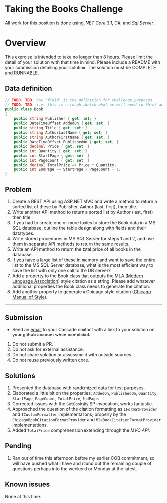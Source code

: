 # Taking the Books Challenge
All work for this position is done using _.NET Core 3.1_, _C#_, and _Sql Server_.

# Overview
This exercise is intended to take no longer than 8 hours. Please limit the detail of your solution with that time in mind.  Please include a README with your submission detailing your solution. The solution must be COMPLETE and RUNNABLE.

## Data definition

```C#
// TODO: TBD: how 'fluid' is the definition for challenge purposes
// TODO: TBD: i.e. this is a rough sketch what we will need to think about and are free to ellaborate, refactor, etc?
public class Book
{
    public string Publisher { get; set; }
    public DateTimeOffset AddedOn { get; set; }
    public string Title { get; set; }
    public string AuthorLastName { get; set; }
    public string AuthorFirstName { get; set; }
    public DateTimeOffset PublishedOn { get; set; }
    public decimal Price { get; set; }
    public int Quantity { get; set; }
    public int StartPage { get; set; }
    public int PageCount { get; set; }
    public decimal TotalPrice => Price * Quantity;
    public int EndPage => StartPage + PageCount - 1;
}
```

## Problem
1. Create a REST API using ASP.NET MVC and write a method to return a sorted list of these by Publisher, Author (last, first), then title.
1. Write another API method to return a sorted list by Author (last, first) then title.
1. If you had to create one or more tables to store the Book data in a MS SQL database, outline the table design along with fields and their datatypes. 
1. Write stored procedures in MS SQL Server for steps 1 and 2, and use them in separate API methods to return the same results.
1. Write an API method to return the total price of all books in the database.
1. If you have a large list of these in memory and want to save the entire list to the MS SQL Server database, what is the most efficient way to save the list with only one call to the DB server?
1. Add a property to the Book class that outputs the MLA ([Modern Language Association](https://images.app.goo.gl/YkFgbSGiPmie9GgWA)) style citation as a string. Please add whatever additional properties the Book class needs to generate the citation.
1. Add another property to generate a Chicago style citation ([Chicago Manual of Style](https://images.app.goo.gl/w3SRpg2ZFsXewdAj7)).

___

## Submission
* Send an [email](mailto:shiva@cascadefintech.com) to your Cascade contact with a link to your solution on your github account when completed.

1. Do not submit a PR. 
1. Do not ask for external assistance. 
1. Do not share solution or assessment with outside sources.
1. Do not reuse previously written code.

## Solutions
1. Presented the database with randomized data for test purposes.
1. Elaborated a little bit on the properties; `AddedOn`, `PublishedOn`, `Quantity`, `StartPage`, `PageCount`, `TotalPrice`, `EndPage`.
1. Corrected issues with the `GetBooksBy` SP invocation, works fantastic.
1. Approached the question of the citation formatting as `IFormatProvider` and `ICustomFormatter` implementations; properly by the `ChicagoBookCitationFormatProvider` and `MlaBookCitationFormatProvider` implementations.
1. Added `TotalPrice` comprehension extending through the _MVC API_.

## Pending
1. Ran out of time this afternoon before my earlier COB commitment, so will have pushed what I have and round out the remaining couple of questions perhaps into the weekend or Monday at the latest.

## Known issues
None at this time.